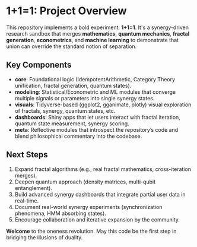 # 1+1=1: Project Overview

This repository implements a bold experiment: **1+1=1**. It's a synergy-driven
research sandbox that merges **mathematics**, **quantum mechanics**, **fractal
generation**, **econometrics**, and **machine learning** to demonstrate that
union can override the standard notion of separation.

## Key Components

- **core**: Foundational logic (IdempotentArithmetic, Category Theory unification,
  fractal generation, quantum states).
- **modeling**: Statistical/Econometric and ML modules that converge multiple
  signals or parameters into single synergy states.
- **visuals**: Tidyverse-based (ggplot2, gganimate, plotly) visual exploration
  of fractals, synergy, quantum states, etc.
- **dashboards**: Shiny apps that let users interact with fractal iteration,
  quantum state measurement, synergy scoring.
- **meta**: Reflective modules that introspect the repository’s code and blend
  philosophical commentary into the codebase.

## Next Steps

1. Expand fractal algorithms (e.g., real fractal mathematics, cross-iteration merges).
2. Deepen quantum approach (density matrices, multi-qubit entanglement).
3. Build advanced synergy dashboards that integrate partial user data in real-time.
4. Document real-world synergy experiments (synchronization phenomena, HMM absorbing states).
5. Encourage collaboration and iterative expansion by the community.

**Welcome** to the oneness revolution. May this code be the first step in bridging
the illusions of duality.
